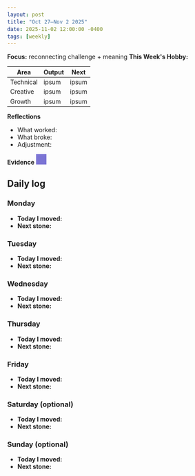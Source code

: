 ```yaml
---
layout: post
title: "Oct 27–Nov 2 2025"
date: 2025-11-02 12:00:00 -0400
tags: [weekly]
---
```



**Focus:** reconnecting challenge + meaning
**This Week's Hobby:** 


| Area      | Output | Next  |
| --------- | ------ | ----- |
| Technical | ipsum  | ipsum |
| Creative  | ipsum  | ipsum |
| Growth    | ipsum  | ipsum |

**Reflections**

- What worked: 
- What broke: 
- Adjustment: 

**Evidence**
![moss sketch](/assets/images/moss-sketch.jpg)

## Daily log

### Monday

- **Today I moved:** 
- **Next stone:** 

### Tuesday

- **Today I moved:** 
- **Next stone:** 

### Wednesday

- **Today I moved:** 
- **Next stone:** 

### Thursday

- **Today I moved:** 
- **Next stone:** 

### Friday

- **Today I moved:** 
- **Next stone:** 

### Saturday (optional)

- **Today I moved:** 
- **Next stone:** 

### Sunday (optional)

- **Today I moved:** 
- **Next stone:** 
